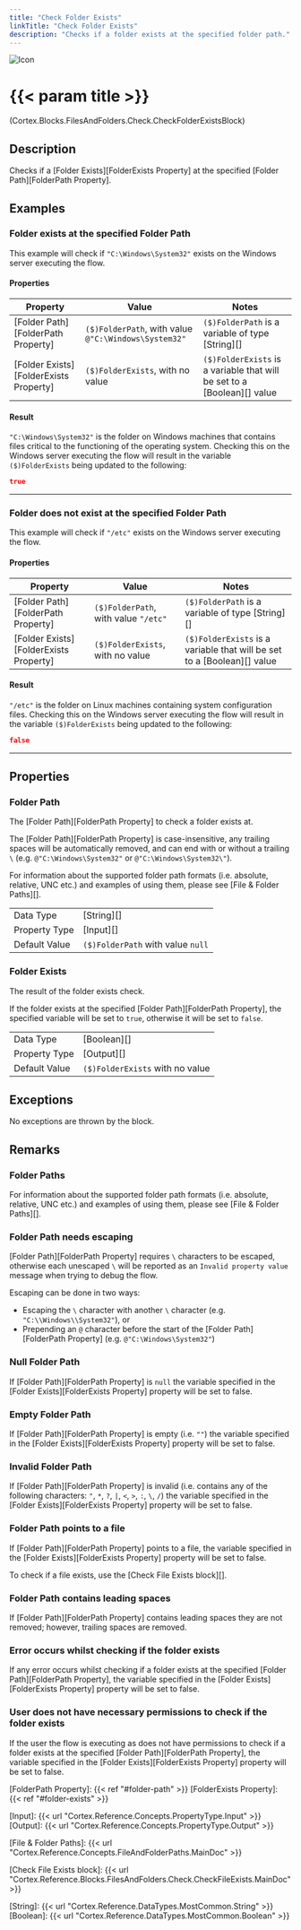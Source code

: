 ```yaml
---
title: "Check Folder Exists"
linkTitle: "Check Folder Exists"
description: "Checks if a folder exists at the specified folder path."
---
```


![Icon](/blocks/folders-check-block-icon.png)

# {{< param title >}}

<p class="namespace">(Cortex.Blocks.FilesAndFolders.Check.CheckFolderExistsBlock)</p>

## Description

Checks if a [Folder Exists][FolderExists Property] at the specified [Folder Path][FolderPath Property].

## Examples

### Folder exists at the specified Folder Path

This example will check if `"C:\Windows\System32"` exists on the Windows server executing the flow.

#### Properties

| Property           | Value                     | Notes                                    |
|--------------------|---------------------------|------------------------------------------|
| [Folder Path][FolderPath Property] | `($)FolderPath`, with value `@"C:\Windows\System32"` | `($)FolderPath` is a variable of type [String][] |
| [Folder Exists][FolderExists Property] | `($)FolderExists`, with no value | `($)FolderExists` is a variable that will be set to a [Boolean][] value |

#### Result

`"C:\Windows\System32"` is the folder on Windows machines that contains files critical to the functioning of the operating system. Checking this on the Windows server executing the flow will result in the variable `($)FolderExists` being updated to the following:

```json
true
```

***

### Folder does not exist at the specified Folder Path

This example will check if `"/etc"` exists on the Windows server executing the flow.

#### Properties

| Property           | Value                     | Notes                                    |
|--------------------|---------------------------|------------------------------------------|
| [Folder Path][FolderPath Property] | `($)FolderPath`, with value `"/etc"` | `($)FolderPath` is a variable of type [String][] |
| [Folder Exists][FolderExists Property] | `($)FolderExists`, with no value | `($)FolderExists` is a variable that will be set to a [Boolean][] value |

#### Result

`"/etc"` is the folder on Linux machines containing system configuration files. Checking this on the Windows server executing the flow will result in the variable `($)FolderExists` being updated to the following:

```json
false
```

***

## Properties

### Folder Path

The [Folder Path][FolderPath Property] to check a folder exists at.

The [Folder Path][FolderPath Property] is case-insensitive, any trailing spaces will be automatically removed, and can end with or without a trailing `\` (e.g. `@"C:\Windows\System32"` or `@"C:\Windows\System32\"`).

For information about the supported folder path formats (i.e. absolute, relative, UNC etc.) and examples of using them, please see [File & Folder Paths][].

| | |
|--------------------|---------------------------|
| Data Type | [String][] |
| Property Type | [Input][] |
| Default Value | `($)FolderPath` with value `null` |

### Folder Exists

The result of the folder exists check.

If the folder exists at the specified [Folder Path][FolderPath Property], the specified variable will be set to `true`, otherwise it will be set to `false`.

| | |
|--------------------|---------------------------|
| Data Type | [Boolean][] |
| Property Type | [Output][] |
| Default Value | `($)FolderExists` with no value |

## Exceptions

No exceptions are thrown by the block.

## Remarks

### Folder Paths

For information about the supported folder path formats (i.e. absolute, relative, UNC etc.) and examples of using them, please see [File & Folder Paths][].

### Folder Path needs escaping

[Folder Path][FolderPath Property] requires `\` characters to be escaped, otherwise each unescaped `\` will be reported as an `Invalid property value` message when trying to debug the flow.

Escaping can be done in two ways:

* Escaping the `\` character with another `\` character (e.g. `"C:\\Windows\\System32"`), or
* Prepending an `@` character before the start of the [Folder Path][FolderPath Property] (e.g. `@"C:\Windows\System32"`)

### Null Folder Path

If [Folder Path][FolderPath Property] is `null` the variable specified in the [Folder Exists][FolderExists Property] property will be set to false.

### Empty Folder Path

If [Folder Path][FolderPath Property] is empty (i.e. `""`) the variable specified in the [Folder Exists][FolderExists Property] property will be set to false.

### Invalid Folder Path

If [Folder Path][FolderPath Property] is invalid (i.e. contains any of the following characters: `"`, `*`, `?`, `|`, `<`, `>`, `:`, `\`, `/`) the variable specified in the [Folder Exists][FolderExists Property] property will be set to false.

### Folder Path points to a file

If [Folder Path][FolderPath Property] points to a file, the variable specified in the [Folder Exists][FolderExists Property] property will be set to false.

To check if a file exists, use the [Check File Exists block][].

### Folder Path contains leading spaces

If [Folder Path][FolderPath Property] contains leading spaces they are not removed; however, trailing spaces are removed.

### Error occurs whilst checking if the folder exists

If any error occurs whilst checking if a folder exists at the specified [Folder Path][FolderPath Property], the variable specified in the [Folder Exists][FolderExists Property] property will be set to false.

### User does not have necessary permissions to check if the folder exists

If the user the flow is executing as does not have permissions to check if a folder exists at the specified [Folder Path][FolderPath Property], the variable specified in the [Folder Exists][FolderExists Property] property will be set to false.

[FolderPath Property]: {{< ref "#folder-path" >}}
[FolderExists Property]: {{< ref "#folder-exists" >}}

[Input]: {{< url "Cortex.Reference.Concepts.PropertyType.Input" >}}
[Output]: {{< url "Cortex.Reference.Concepts.PropertyType.Output" >}}

[File & Folder Paths]: {{< url "Cortex.Reference.Concepts.FileAndFolderPaths.MainDoc" >}}

[Check File Exists block]: {{< url "Cortex.Reference.Blocks.FilesAndFolders.Check.CheckFileExists.MainDoc" >}}

[String]: {{< url "Cortex.Reference.DataTypes.MostCommon.String" >}}
[Boolean]: {{< url "Cortex.Reference.DataTypes.MostCommon.Boolean" >}}
